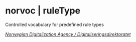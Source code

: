 # norvoc | ruleType

Controlled vocabulary for predefined rule types

[_Norwegian Digitalization Agency / Digitaliseringsdirektoratet_](https://digdir.no/)
